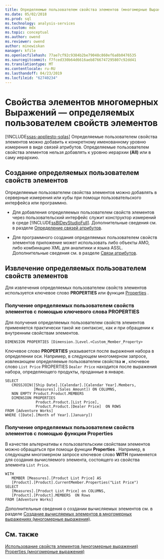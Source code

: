 ```yaml
---
title: Определяемые пользователем свойства элементов (многомерные Выражения) | Документация Майкрософт
ms.date: 05/02/2018
ms.prod: sql
ms.technology: analysis-services
ms.custom: mdx
ms.topic: conceptual
ms.author: owend
ms.reviewer: owend
author: minewiskan
manager: kfile
ms.openlocfilehash: 77ae7cf92c9384b2be79048c860ef6a8b0476535
ms.sourcegitcommit: f7fced330b64d6616aeb8766747295807c92dd41
ms.translationtype: MT
ms.contentlocale: ru-RU
ms.lasthandoff: 04/23/2019
ms.locfileid: "62740234"
---
```

# <a name="mdx-member-properties---user-defined-member-properties"></a>Свойства элементов многомерных Выражений — определяемых пользователем свойств элементов
[!INCLUDE[ssas-appliesto-sqlas](../../../includes/ssas-appliesto-sqlas.md)]
  Определяемые пользователем свойства элементов можно добавить к конкретному именованному уровню измерения в виде связей атрибутов. Определяемые пользователем свойства элементов нельзя добавлять к уровню иерархии **(All)** или в саму иерархию.  
  
## <a name="creating-user-defined-member-properties"></a>Создание определяемых пользователем  свойств элементов  
 Определяемые пользователем свойства элементов можно добавлять в серверные измерения или кубы при помощи пользовательского интерфейса или программно.  
  
-   Для добавления определяемых пользователем свойств элементов через пользовательский интерфейс служит конструктор измерений в среде [!INCLUDE[ssBIDevStudioFull](../../../includes/ssbidevstudiofull-md.md)]. Дополнительные сведения см. в разделе [Определение связей атрибутов](../../../analysis-services/multidimensional-models/attribute-relationships-define.md).  
  
-   Для программного создания определяемых пользователем свойств элементов приложение может использовать либо объекты AMO, либо комбинацию XML для аналитики и языка ASSL. Дополнительные сведения см. в разделе [Связи атрибутов](../../../analysis-services/multidimensional-models-olap-logical-dimension-objects/attribute-relationships.md).  
  
## <a name="retrieving-user-defined-member-properties"></a>Извлечение определяемых пользователем свойств элементов  
 Для извлечения определяемых пользователем свойств элементов используется ключевое слово **PROPERTIES** или функция [Properties](../../../mdx/properties-mdx.md) .  
  
### <a name="using-the-properties-keyword-to-retrieve-user-defined-member-properties"></a>Получение определяемых пользователем свойств элементов с помощью ключевого слова PROPERTIES  
 Для получения определяемых пользователем свойств элементов применяется практически такой же синтаксис, как и при обращении к внутренним свойствам элементов.  
  
 `DIMENSION PROPERTIES [Dimension.]Level.<Custom_Member_Property>`  
  
 Ключевое слово **PROPERTIES** указывается после выражения набора в определении оси. Например, в следующем многомерном запросе, извлекающем определяемые пользователем свойства **и** , ключевое слово `List Price` PROPERTIES `Dealer Price` находится после выражения набора, определяющего продукты, проданные в январе.  
  
```  
SELECT   
   CROSSJOIN([Ship Date].[Calendar].[Calendar Year].Members,   
             [Measures].[Sales Amount]) ON COLUMNS,  
   NON EMPTY Product.Product.MEMBERS  
   DIMENSION PROPERTIES   
              Product.Product.[List Price],  
              Product.Product.[Dealer Price]  ON ROWS  
FROM [Adventure Works]  
WHERE ([Date].[Month of Year].[January])   
```  
  
### <a name="using-the-properties-function-to-retrieve-user-defined-member-properties"></a>Получение определяемых пользователем свойств элементов с помощью функции Properties  
 В качестве альтернативы к пользовательским свойствам элементов можно обращаться при помощи функции **Properties** . Например, в следующем многомерном запросе ключевое слово **WITH** применяется для создания вычисляемого элемента, состоящего из свойства элемента `List Price`.  
  
```  
WITH   
   MEMBER [Measures].[Product List Price] AS  
   [Product].[Product].CurrentMember.Properties("List Price")  
SELECT   
   [Measures].[Product List Price] on COLUMNS,  
   [Product].[Product].MEMBERS  ON Rows  
FROM [Adventure Works]  
```  
  
 Дополнительные сведения о создании вычисляемых элементов см. в разделе [Создание вычисляемых элементов в многомерных выражениях (многомерные выражения)](../../../analysis-services/multidimensional-models/mdx/mdx-calculated-members-building-calculated-members.md).  
  
## <a name="see-also"></a>См. также  
 [Использование свойств элементов (многомерные выражения)](../../../analysis-services/multidimensional-models/mdx/mdx-member-properties.md)   
 [Properties (многомерные выражения)](../../../mdx/properties-mdx.md)  
  
  
